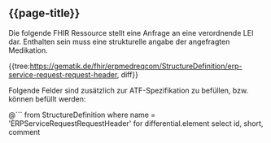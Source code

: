 ## {{page-title}}

Die folgende FHIR Ressource stellt eine Anfrage an eine verordnende LEI dar. Enthalten sein muss eine strukturelle angabe der angefragten Medikation.

{{tree:https://gematik.de/fhir/erpmedreqcom/StructureDefinition/erp-service-request-request-header, diff}}

Folgende Felder sind zusätzlich zur ATF-Spezifikation zu befüllen, bzw. können befüllt werden:

@```
from StructureDefinition
where name = 'ERPServiceRequestRequestHeader'
for differential.element
    select id, short, comment
```
